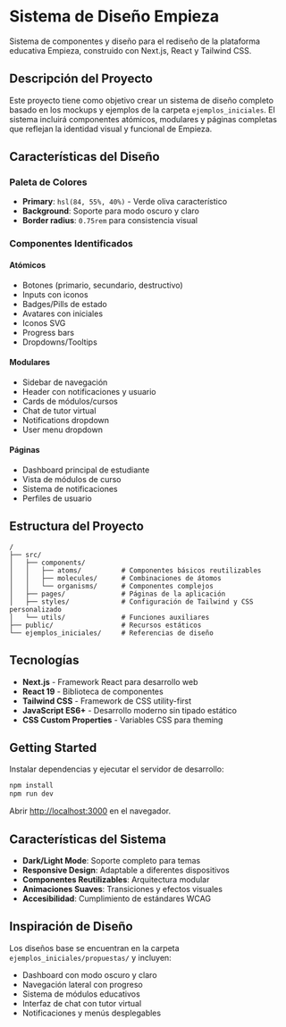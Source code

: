 # Sistema de Diseño Empieza

Sistema de componentes y diseño para el rediseño de la plataforma educativa Empieza, construido con Next.js, React y Tailwind CSS.

## Descripción del Proyecto

Este proyecto tiene como objetivo crear un sistema de diseño completo basado en los mockups y ejemplos de la carpeta `ejemplos_iniciales`. El sistema incluirá componentes atómicos, modulares y páginas completas que reflejan la identidad visual y funcional de Empieza.

## Características del Diseño

### Paleta de Colores
- **Primary**: `hsl(84, 55%, 40%)` - Verde oliva característico
- **Background**: Soporte para modo oscuro y claro
- **Border radius**: `0.75rem` para consistencia visual

### Componentes Identificados

#### Atómicos
- Botones (primario, secundario, destructivo)
- Inputs con iconos
- Badges/Pills de estado
- Avatares con iniciales
- Iconos SVG
- Progress bars
- Dropdowns/Tooltips

#### Modulares
- Sidebar de navegación
- Header con notificaciones y usuario
- Cards de módulos/cursos
- Chat de tutor virtual
- Notifications dropdown
- User menu dropdown

#### Páginas
- Dashboard principal de estudiante
- Vista de módulos de curso
- Sistema de notificaciones
- Perfiles de usuario

## Estructura del Proyecto

```
/
├── src/
│   ├── components/
│   │   ├── atoms/          # Componentes básicos reutilizables
│   │   ├── molecules/      # Combinaciones de átomos
│   │   └── organisms/      # Componentes complejos
│   ├── pages/              # Páginas de la aplicación
│   ├── styles/             # Configuración de Tailwind y CSS personalizado
│   └── utils/              # Funciones auxiliares
├── public/                 # Recursos estáticos
└── ejemplos_iniciales/     # Referencias de diseño
```

## Tecnologías

- **Next.js** - Framework React para desarrollo web
- **React 19** - Biblioteca de componentes
- **Tailwind CSS** - Framework de CSS utility-first
- **JavaScript ES6+** - Desarrollo moderno sin tipado estático
- **CSS Custom Properties** - Variables CSS para theming

## Getting Started

Instalar dependencias y ejecutar el servidor de desarrollo:

```bash
npm install
npm run dev
```

Abrir [http://localhost:3000](http://localhost:3000) en el navegador.

## Características del Sistema

- **Dark/Light Mode**: Soporte completo para temas
- **Responsive Design**: Adaptable a diferentes dispositivos
- **Componentes Reutilizables**: Arquitectura modular
- **Animaciones Suaves**: Transiciones y efectos visuales
- **Accesibilidad**: Cumplimiento de estándares WCAG

## Inspiración de Diseño

Los diseños base se encuentran en la carpeta `ejemplos_iniciales/propuestas/` y incluyen:
- Dashboard con modo oscuro y claro
- Navegación lateral con progreso
- Sistema de módulos educativos
- Interfaz de chat con tutor virtual
- Notificaciones y menús desplegables
